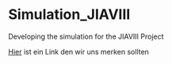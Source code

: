 # Simulation_JIAVIII
Developing the simulation for the JIAVIII Project

[Hier](https://tkardi.ee/writeup/post/2019/04/27/building-a-totally-useless-map/) ist ein Link den wir uns merken sollten
